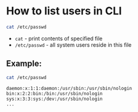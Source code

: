 # How to list users in CLI

```bash
cat /etc/passwd
```

- `cat` - print contents of specified file
- `/etc/passwd` - all system users reside in this file

## Example: 
```bash
cat /etc/passwd
```
```
daemon:x:1:1:daemon:/usr/sbin:/usr/sbin/nologin
bin:x:2:2:bin:/bin:/usr/sbin/nologin
sys:x:3:3:sys:/dev:/usr/sbin/nologin
...
```

